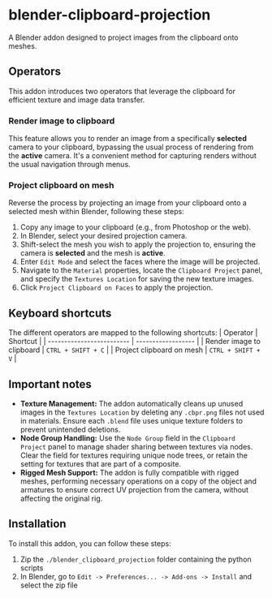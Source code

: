# blender-clipboard-projection
A Blender addon designed to project images from the clipboard onto meshes.

## Operators
This addon introduces two operators that leverage the clipboard for efficient texture and image data transfer.

### Render image to clipboard
This feature allows you to render an image from a specifically **selected** camera to your clipboard, bypassing the usual process of rendering from the **active** camera. It's a convenient method for capturing renders without the usual navigation through menus.

### Project clipboard on mesh
Reverse the process by projecting an image from your clipboard onto a selected mesh within Blender, following these steps:
1) Copy any image to your clipboard (e.g., from Photoshop or the web).
2) In Blender, select your desired projection camera.
3) Shift-select the mesh you wish to apply the projection to, ensuring the camera is **selected** and the mesh is **active**.
4) Enter `Edit Mode` and select the faces where the image will be projected.
5) Navigate to the `Material` properties, locate the `Clipboard Project` panel, and specify the `Textures Location` for saving the new texture images.
7) Click `Project Clipboard on Faces` to apply the projection.

## Keyboard shortcuts
The different operators are mapped to the following shortcuts:
| Operator                  | Shortcut           |
| ------------------------- | ------------------ |
| Render image to clipboard | `CTRL + SHIFT + C` |
| Project clipboard on mesh | `CTRL + SHIFT + V` |


## Important notes
- **Texture Management:** The addon automatically cleans up unused images in the `Textures Location` by deleting any `.cbpr.png` files not used in materials. Ensure each `.blend` file uses unique texture folders to prevent unintended deletions.
- **Node Group Handling:** Use the `Node Group` field in the `Clipboard Project` panel to manage shader sharing between textures via nodes. Clear the field for textures requiring unique node trees, or retain the setting for textures that are part of a composite.
- **Rigged Mesh Support:** The addon is fully compatible with rigged meshes, performing necessary operations on a copy of the object and armatures to ensure correct UV projection from the camera, without affecting the original rig.

## Installation
To install this addon, you can follow these steps:
1) Zip the `./blender_clipboard_projection` folder containing the python scripts
2) In Blender, go to `Edit -> Preferences... -> Add-ons -> Install` and select the zip file
